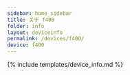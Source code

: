 ```yaml
---
sidebar: home_sidebar
title: 关于 f400
folder: info
layout: deviceinfo
permalink: /devices/f400/
device: f400
---
```

{% include templates/device_info.md %}
